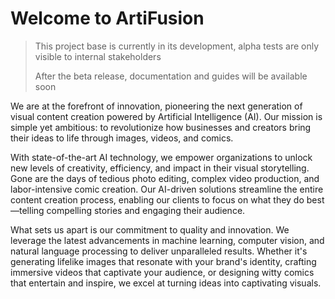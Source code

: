 # Welcome to ArtiFusion

> This project base is currently in its development, alpha tests are only visible to internal stakeholders
>
> After the beta release, documentation and guides will be available soon

We are at the forefront of innovation, pioneering the next generation of visual content creation powered by Artificial Intelligence (AI). Our mission is simple yet ambitious: to revolutionize how businesses and creators bring their ideas to life through images, videos, and comics.

With state-of-the-art AI technology, we empower organizations to unlock new levels of creativity, efficiency, and impact in their visual storytelling. Gone are the days of tedious photo editing, complex video production, and labor-intensive comic creation. Our AI-driven solutions streamline the entire content creation process, enabling our clients to focus on what they do best—telling compelling stories and engaging their audience.

What sets us apart is our commitment to quality and innovation. We leverage the latest advancements in machine learning, computer vision, and natural language processing to deliver unparalleled results. Whether it's generating lifelike images that resonate with your brand's identity, crafting immersive videos that captivate your audience, or designing witty comics that entertain and inspire, we excel at turning ideas into captivating visuals.

